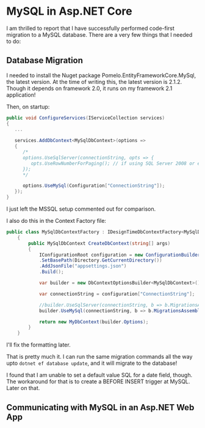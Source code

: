 # MySQL in Asp.NET Core

I am thrilled to report that I have successfully performed code-first migration to a MySQL database. There are a very few things that I needed to do:

## Database Migration
I needed to install the Nuget package Pomelo.EntityFrameworkCore.MySql, the latest version. At the time of writing this, the latest version is 2.1.2. 
Though it depends on framework 2.0, it runs on my framework 2.1 application!

Then, on startup:

```csharp
public void ConfigureServices(IServiceCollection services)
{
   ...
   
   services.AddDbContext<MySqlDbContext>(options =>
   {
      /*
      options.UseSqlServer(connectionString, opts => {
         opts.UseRowNumberForPaging(); // if using SQL Server 2008 or earlier
      });
      */

      options.UseMySql(Configuration["ConnectionString"]);
   });    
}
```
I just left the MSSQL setup commented out for comparison.

I also do this in the Context Factory file:

```csharp
public class MySqlDbContextFactory : IDesignTimeDbContextFactory<MySqlDbContext>
    {
        public MySqlDbContext CreateDbContext(string[] args)
        {
            IConfigurationRoot configuration = new ConfigurationBuilder()
            .SetBasePath(Directory.GetCurrentDirectory())
            .AddJsonFile("appsettings.json")
            .Build();

            var builder = new DbContextOptionsBuilder<MySqlDbContext>();

            var connectionString = configuration["ConnectionString"];

            //builder.UseSqlServer(connectionString, b => b.MigrationsAssembly("MyProject.DevDeploy"));
            builder.UseMySql(connectionString, b => b.MigrationsAssembly("MyProject.DevDeploy"));

            return new MyDbContext(builder.Options);
        }
    }
```

I'll fix the formatting later.

That is pretty much it. I can run the same migration commands all the way upto `dotnet ef database update`, and it will migrate to the database!

I found that I am unable to set a default value SQL for a date field, though. The workaround for that is to create a BEFORE INSERT trigger at MySQL. Later on that.

## Communicating with MySQL in an Asp.NET Web App

